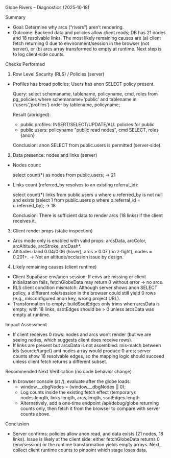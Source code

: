Globe Rivers – Diagnostics (2025‑10‑18)

Summary
- Goal: Determine why arcs (“rivers”) aren’t rendering.
- Outcome: Backend data and policies allow client reads; DB has 21 nodes and 18 resolvable links. The most likely remaining causes are (a) client fetch returning 0 due to environment/session in the browser (not server), or (b) arcs array transformed to empty at runtime. Next step is to log client‑side counts.

Checks Performed
1) Row Level Security (RLS) / Policies (server)
- Profiles has broad policies; Users has anon SELECT policy present.

  Query:
  select schemaname, tablename, policyname, cmd, roles
  from pg_policies
  where schemaname='public' and tablename in ('users','profiles')
  order by tablename, policyname;

  Result (abridged):
  - public.profiles: INSERT/SELECT/UPDATE/ALL policies for public
  - public.users: policyname "public read nodes", cmd SELECT, roles {anon}

  Conclusion: anon SELECT from public.users is permitted (server‑side).

2) Data presence: nodes and links (server)
- Nodes count:

  select count(*) as nodes from public.users; → 21

- Links count (referred_by resolves to an existing referral_id):

  select count(*) links
  from public.users u
  where u.referred_by is not null
    and exists (select 1 from public.users p where p.referral_id = u.referred_by);
  → 18

  Conclusion: There is sufficient data to render arcs (18 links) if the client receives it.

3) Client render props (static inspection)
- Arcs mode only is enabled with valid props: arcsData, arcColor, arcAltitude, arcStroke, arcDash*.
- Altitudes: land 0.04/0.06 (hover), arcs ≥ 0.07 (no z‑fight), nodes ≈ 0.201+.
  → Not an altitude/occlusion issue by design.

4) Likely remaining causes (client runtime)
- Client Supabase env/anon session: If envs are missing or client initialization fails, fetchGlobeData may return 0 without error → no arcs.
- RLS client condition mismatch: Although server shows anon SELECT policy, a different role/session in the browser could still yield 0 rows (e.g., misconfigured anon key, wrong project URL).
- Transformation to empty: buildSsotEdges only trims when arcsData is empty; with 18 links, ssotEdges should be > 0 unless arcsData was empty at runtime.

Impact Assessment
- If client receives 0 rows: nodes and arcs won’t render (but we are seeing nodes, which suggests client does receive rows).
- If links are present but arcsData is not assembled: mis‑match between ids (source/target) and nodes array would produce 0 arcs; server counts show 18 resolvable edges, so the mapping logic should succeed unless client fetch returns a different subset.

Recommended Next Verification (no code behavior change)
- In browser console (at /), evaluate after the globe loads:
  - window.__dbgNodes = (window.__dbgNodes || 0);
  - Log counts inside the existing fetch effect (temporary): nodes.length, links.length, arcs,length, ssotEdges.length.
  - Alternatively, add a one‑time endpoint /api/debug/globe returning counts only, then fetch it from the browser to compare with server counts above.

Conclusion
- Server confirms: policies allow anon read, and data exists (21 nodes, 18 links). Issue is likely at the client side: either fetchGlobeData returns 0 (env/session) or the runtime transformation yields empty arrays. Next, collect client runtime counts to pinpoint which stage loses data.






